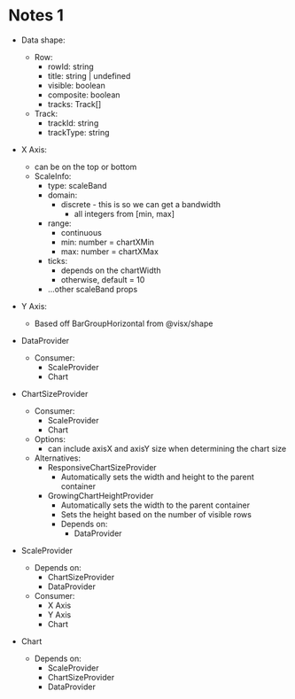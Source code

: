 # Notes 1

- Data shape:
    - Row:
        - rowId: string
        - title: string | undefined
        - visible: boolean
        - composite: boolean
        - tracks: Track[]
    - Track:
        - trackId: string
        - trackType: string

- X Axis:
    - can be on the top or bottom
    - ScaleInfo:
        - type: scaleBand
        - domain:
            - discrete - this is so we can get a bandwidth
                - all integers from [min, max]
        - range:
            - continuous
            - min: number = chartXMin
            - max: number = chartXMax
        - ticks:
            - depends on the chartWidth
            - otherwise, default = 10
        - ...other scaleBand props

- Y Axis:
    - Based off BarGroupHorizontal from @visx/shape


- DataProvider
    - Consumer:
        - ScaleProvider
        - Chart
- ChartSizeProvider
    - Consumer:
        - ScaleProvider
        - Chart
    - Options:
        - can include axisX and axisY size when determining the chart size
    - Alternatives:
        - ResponsiveChartSizeProvider
            - Automatically sets the width and height to the parent container
        - GrowingChartHeightProvider
            - Automatically sets the width to the parent container
            - Sets the height based on the number of visible rows
            - Depends on:
                - DataProvider
- ScaleProvider
    - Depends on:
        - ChartSizeProvider
        - DataProvider
    - Consumer:
        - X Axis
        - Y Axis
        - Chart
- Chart
    - Depends on:
        - ScaleProvider
        - ChartSizeProvider
        - DataProvider